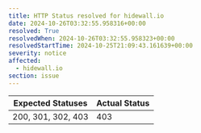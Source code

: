 ```yaml
---
title: HTTP Status resolved for hidewall.io
date: 2024-10-26T03:32:55.958316+00:00
resolved: True
resolvedWhen: 2024-10-26T03:32:55.958323+00:00
resolvedStartTime: 2024-10-25T21:09:43.161639+00:00
severity: notice
affected:
  - hidewall.io
section: issue
---
```


| Expected Statuses | Actual Status  |
|-------------------|----------------|
| 200, 301, 302, 403 | 403 |
